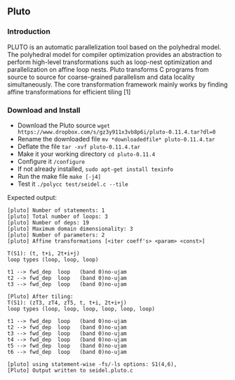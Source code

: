 ## Pluto   
### Introduction  
PLUTO is an automatic parallelization tool based on the polyhedral model. The polyhedral model for compiler optimization provides an abstraction to perform high-level transformations such as loop-nest optimization and parallelization on affine loop nests. Pluto transforms C programs from source to source for coarse-grained parallelism and data locality simultaneously. The core transformation framework mainly works by finding affine transformations for efficient tiling [1]

### Download and Install  
* Download the Pluto source ` wget https://www.dropbox.com/s/gz3y911x3vb8p6i/pluto-0.11.4.tar?dl=0 `
* Rename the downloaded file ` mv *downloadedfile* pluto-0.11.4.tar `
* Deflate the file ` tar -xvf pluto-0.11.4.tar `
* Make it your working directory ` cd pluto-0.11.4 `
* Configure it ` /configure `
* If not already installed, ` sudo apt-get install texinfo `
* Run the make file ` make [-j4] `
* Test it ` ./polycc test/seidel.c --tile `

Expected output:
```
[pluto] Number of statements: 1
[pluto] Total number of loops: 3
[pluto] Number of deps: 19
[pluto] Maximum domain dimensionality: 3
[pluto] Number of parameters: 2
[pluto] Affine transformations [<iter coeff's> <param> <const>]

T(S1): (t, t+i, 2t+i+j)
loop types (loop, loop, loop)

t1 --> fwd_dep  loop   (band 0)no-ujam
t2 --> fwd_dep  loop   (band 0)no-ujam
t3 --> fwd_dep  loop   (band 0)no-ujam

[Pluto] After tiling:
T(S1): (zT3, zT4, zT5, t, t+i, 2t+i+j)
loop types (loop, loop, loop, loop, loop, loop)

t1 --> fwd_dep  loop   (band 0)no-ujam
t2 --> fwd_dep  loop   (band 0)no-ujam
t3 --> fwd_dep  loop   (band 0)no-ujam
t4 --> fwd_dep  loop   (band 0)no-ujam
t5 --> fwd_dep  loop   (band 0)no-ujam
t6 --> fwd_dep  loop   (band 0)no-ujam

[pluto] using statement-wise -fs/-ls options: S1(4,6), 
[Pluto] Output written to seidel.pluto.c

```

